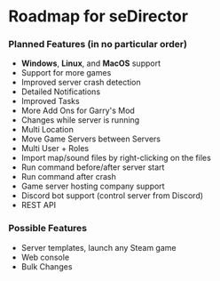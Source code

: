# Roadmap for seDirector

### Planned Features (in no particular order)

- **Windows**, **Linux**, and **MacOS** support
- Support for more games
- Improved server crash detection
- Detailed Notifications
- Improved Tasks
- More Add Ons for Garry's Mod
- Changes while server is running
- Multi Location
- Move Game Servers between Servers
- Multi User + Roles
- Import map/sound files by right-clicking on the files
- Run command before/after server start
- Run command after crash
- Game server hosting company support
- Discord bot support (control server from Discord)
- REST API

### Possible Features
- Server templates, launch any Steam game
- Web console
- Bulk Changes

